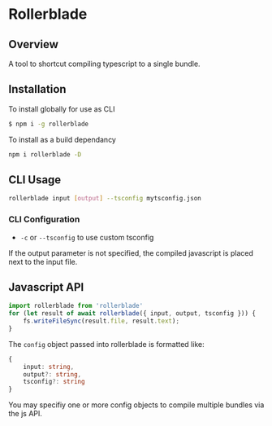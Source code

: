 # Rollerblade

## Overview
A tool to shortcut compiling typescript to a single bundle.

## Installation

To install globally for use as CLI

```bash
$ npm i -g rollerblade
```

To install as a build dependancy

```bash
npm i rollerblade -D
```

## CLI Usage

```bash
rollerblade input [output] --tsconfig mytsconfig.json
```

### CLI Configuration

* `-c` or `--tsconfig` to use custom tsconfig

If the output parameter is not specified, the compiled javascript is placed next to the input file.

## Javascript API

```js
import rollerblade from 'rollerblade'
for (let result of await rollerblade({ input, output, tsconfig })) {
    fs.writeFileSync(result.file, result.text);
}
```

The `config` object passed into rollerblade is formatted like:

```ts
{
    input: string,
    output?: string,
    tsconfig?: string
}
```

You may specifiy one or more config objects to compile multiple bundles via the js API.